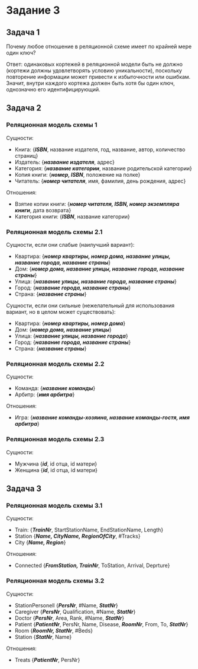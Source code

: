 # Задание 3

## Задача 1

Почему любое отношение в реляционной схеме имеет по крайней мере один ключ?

Ответ: одинаковых кортежей в реляционной модели быть не должно (кортежи должны удовлетворять условию уникальности), поскольку повторение информации может привести к избыточности или ошибкам. Значит, внутри каждого кортежа должен быть хотя бы один ключ, однозначно его идентифицирующий.

## Задача 2

### Реляционная модель схемы 1

Сущности:

* Книга: {***ISBN***, название издателя, год, название, автор, количество страниц}
* Издатель: {***название издателя***, адрес}
* Категория: {***название категории***, название родительской категории}
* Копия книги: {***номер, ISBN***, положение на полке}
* Читатель: {***номер читателя***, имя, фамилия, день рождения, адрес}

Отношения:

* Взятие копии книги: {***номер читателя, ISBN, номер экземпляра книги***, дата возврата}
* Категория книги: {***ISBN***, название категории}

### Реляционная модель схемы 2.1

Сущности, если они слабые (наилучший вариант):
* Квартира: {***номер квартиры, номер дома, название улицы, название города, название страны***}
* Дом: {***номер дома, название улицы, название города, название страны***}
* Улица: {***название улицы, название города, название страны***}
* Город: {***название города, название страны***}
* Страна: {***название страны***}

Сущности, если они сильные (нежелательный для использования вариант, но в целом может существовать):
* Квартира: {***номер квартиры, номер дома***}
* Дом: {***номер дома, название улицы***}
* Улица: {***название улицы, название города***}
* Город: {***название города, название страны***}
* Страна: {***название страны***}

### Реляционная модель схемы 2.2

Сущности:

* Команда: {***название команды***}
* Арбитр: {***имя арбитра***}

Отношения:

* Игра: {***название команды-хозяина, название команды-гостя, имя арбитра***}

### Реляционная модель схемы 2.3

Сущности:

* Мужчина {***id***, id отца, id матери}
* Женщина {***id***, id отца, id матери}

## Задача 3

### Реляционная модель схемы 3.1

Сущности:

* Train: {***TrainNr***, StartStationName, EndStationName, Length}
* Station {***Name, CityName, RegionOfCity***, #Tracks}
* City {***Name, Region***}

Отношения:

* Connected {***FromStation, TrainNr***, ToStation, Arrival, Deprture}

### Реляционная модель схемы 3.2

Сущности:

* StationPersonell {***PersNr***, #Name, ***StatNr***}
* Caregiver {***PersNr***, Qualification, #Name, ***StatNr***}
* Doctor {***PersNr***, Area, Rank, #Name, ***StatNr***}
* Patient {***PatientNr***, PersNr, Name, Disease, ***RoomNr***, From, To, ***StatNr***}
* Room {***RoomNr, StatNr***, #Beds}
* Station {***StatNr***, Name}

Отношения:

* Treats {***PatientNr***, PersNr}
